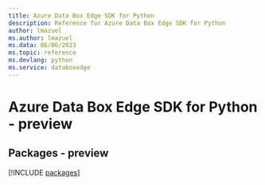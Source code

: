 ```yaml
---
title: Azure Data Box Edge SDK for Python
description: Reference for Azure Data Box Edge SDK for Python
author: lmazuel
ms.author: lmazuel
ms.data: 06/06/2023
ms.topic: reference
ms.devlang: python
ms.service: databoxedge
---
```

# Azure Data Box Edge SDK for Python - preview
## Packages - preview
[!INCLUDE [packages](data-box-edge-index.md)]